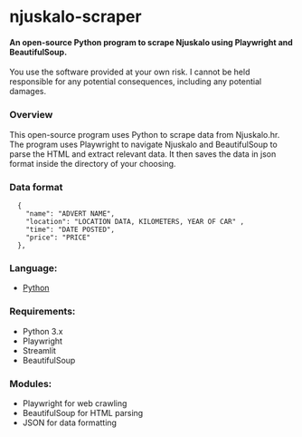 # njuskalo-scraper

<h4>An open-source Python program to scrape Njuskalo using Playwright and BeautifulSoup.</h4>

You use the software provided at your own risk. I cannot be held responsible for any potential consequences, including any potential damages.
### Overview
This open-source program uses Python to scrape data from Njuskalo.hr. The program uses Playwright to navigate Njuskalo and BeautifulSoup to parse the HTML and extract relevant data. It then saves the data in json format inside the directory of your choosing.

### Data format
```
  {
    "name": "ADVERT NAME",
    "location": "LOCATION DATA, KILOMETERS, YEAR OF CAR" ,
    "time": "DATE POSTED",
    "price": "PRICE"
  },
```
  
### Language: 
- [Python](https://www.python.org/)

### Requirements:
- Python 3.x
- Playwright
- Streamlit
- BeautifulSoup 
  
### Modules:
- Playwright for web crawling
- BeautifulSoup for HTML parsing
- JSON for data formatting